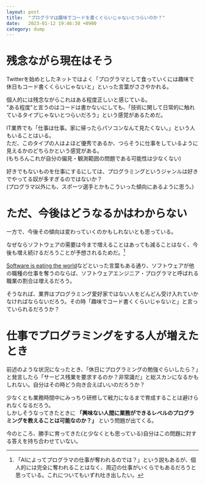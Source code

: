 ```yaml
---
layout: post
title:  "プログラマは趣味でコードを書くぐらいじゃないとつらいのか？"
date:   2023-01-12 19:46:30 +0900
category: dump
---
```

# 残念ながら現在はそう
Twitterを始めとしたネットではよく「プログラマとして食っていくには趣味で休日もコード書くくらいじゃないと」といった言葉がささやかれる。

個人的には残念ながらこれはある程度正しいと感じている。  
"ある程度"と言うのはコードは書かないにしても、「技術に関して日常的に触れているタイプじゃないとつらいだろう」という感覚があるためだ。

IT業界でも「仕事は仕事。家に帰ったらパソコンなんて見たくない。」という人もいることはいる。  
ただ、このタイプの人はよほど優秀であるか、つらそうに仕事をしているように見えるかのどちらかという感覚がある。  
(もちろんこれが自分の偏見・観測範囲の問題である可能性は少なくない)

好きでもないものを仕事にするにしては、プログラミングというジャンルは好きでやってる奴が多すぎるのではないか？  
(プログラマ以外にも、スポーツ選手とかもこういった傾向にあるように思う。)

# ただ、今後はどうなるかはわからない
一方で、今後その傾向は変わっていくのかもしれないとも思っている。

なぜならソフトウェアの需要は今まで増えることはあっても減ることはなく、今後も増え続けるだろうことが予想されるためだ。[^1]

[Software is eating the world](https://a16z.com/2011/08/20/why-software-is-eating-the-world/)などといった言葉もある通り、ソフトウェアが他の職種の仕事を奪うのならば、ソフトウェアエンジニア・プログラマと呼ばれる職業の割合は増えるだろう。

そうなれば、業界はプログラミング愛好家ではない人をどんどん受け入れていかなければならないだろう。その時「趣味でコード書くくらいじゃないと」と言っていられるだろうか？

# 仕事でプログラミングをする人が増えたとき
前述のような状況になったとき、「休日にプログラミングの勉強ぐらいしたら？」と発言したら「サービス残業を要求するのか？非常識だ」と総スカンになるかもしれない。自分はその時どう向き合えばいいのだろうか？

少なくとも業務時間中にみっちり研修して戦力になるまで育成することは避けられなくなるだろう。  
しかしそうなってきたときに **「興味ない人間に業務ができるレベルのプログラミングを教えることは可能なのか？」** という問題が出てくる。

今のところ、勝手に育ってきた(と少なくとも思っている)自分はこの問題に対する答えを持ち合わせていない。

[^1]:「AIによってプログラマの仕事が奪われるのでは？」という説もあるが、個人的には完全に奪われることはなく、周辺の仕事がいくらでもあるだろうと思っている。これについてもいずれ吐き出したい。

